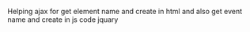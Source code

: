 Helping ajax for get element name and create in html
and also get event name and create in js code jquary
